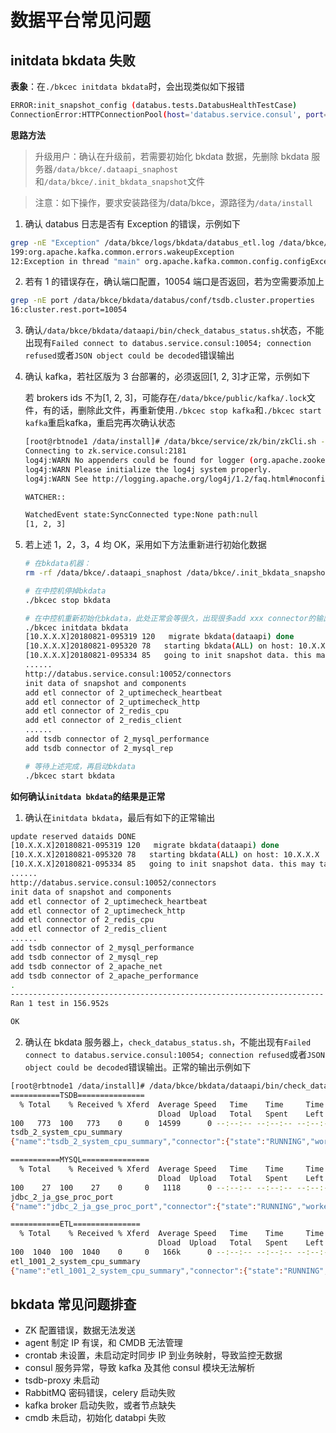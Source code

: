 # 数据平台常见问题

## initdata bkdata 失败

**表象**：在`./bkcec initdata bkdata`时，会出现类似如下报错


```bash
ERROR:init_snapshot_config (databus.tests.DatabusHealthTestCase)
ConnectionError:HTTPConnectionPool(host='databus.service.consul', port=10052):Max retried exceeded with url: /connectors (Caused by NewConnectionError('<requests.packages.urllib3.connection.HTTPConnection object at 0x7f90939a7110>: Failed to establish a new connection: [Errno -2] Name or service not known',))
```

**思路方法**

> 升级用户：确认在升级前，若需要初始化 bkdata 数据，先删除 bkdata 服务器`/data/bkce/.dataapi_snaphost`和`/data/bkce/.init_bkdata_snapshot`文件

> 注意：如下操作，要求安装路径为/data/bkce，源路径为`/data/install`

1. 确认 databus 日志是否有 Exception 的错误，示例如下

  ```bash
grep -nE "Exception" /data/bkce/logs/bkdata/databus_etl.log /data/bkce/logs/bkdata/databus_tsdb.log
199:org.apache.kafka.common.errors.wakeupException
12:Exception in thread "main" org.apache.kafka.common.config.configException: Invalid value for configuration rest.port: Not a number of type INT
  ```

2. 若有 1 的错误存在，确认端口配置，10054 端口是否返回，若为空需要添加上

  ```bash
grep -nE port /data/bkce/bkdata/databus/conf/tsdb.cluster.properties
16:cluster.rest.port=10054
  ```

3. 确认`/data/bkce/bkdata/dataapi/bin/check_databus_status.sh`状态，不能出现有`Failed connect to databus.service.consul:10054; connection refused`或者`JSON object could be decoded`错误输出

4. 确认 kafka，若社区版为 3 台部署的，必须返回[1, 2, 3]才正常，示例如下

	若 brokers ids 不为[1, 2, 3]，可能存在`/data/bkce/public/kafka/.lock`文件，有的话，删除此文件，再重新使用`./bkcec stop kafka`和`./bkcec start kafka`重启kafka，重启完再次确认状态

	```bash
	[root@rbtnode1 /data/install]# /data/bkce/service/zk/bin/zkCli.sh -server zk.service.consul:2181 ls /common_kafka/brokers/ids
	Connecting to zk.service.consul:2181
	log4j:WARN No appenders could be found for logger (org.apache.zookeeper.ZooKeeper).
	log4j:WARN Please initialize the log4j system properly.
	log4j:WARN See http://logging.apache.org/log4j/1.2/faq.html#noconfig for more info.

	WATCHER::

	WatchedEvent state:SyncConnected type:None path:null
	[1, 2, 3]
	```

5. 若上述 1，2，3，4 均 OK，采用如下方法重新进行初始化数据
	```bash
	# 在bkdata机器：
	rm -rf /data/bkce/.dataapi_snaphost /data/bkce/.init_bkdata_snapshot

	# 在中控机停掉bkdata
	./bkcec stop bkdata

	# 在中控机重新初始化bkdata，此处正常会等很久，出现很多add xxx connector的输出，若出现的话，等它全部正常结束
	./bkcec initdata bkdata
	[10.X.X.X]20180821-095319 120   migrate bkdata(dataapi) done
	[10.X.X.X]20180821-095320 78   starting bkdata(ALL) on host: 10.X.X.X
	[10.X.X.X]20180821-095334 85   going to init snapshot data. this may take a while.
	......
	http://databus.service.consul:10052/connectors
	init data of snapshot and components
	add etl connector of 2_uptimecheck_heartbeat
	add etl connector of 2_uptimecheck_http
	add etl connector of 2_redis_cpu
	add etl connector of 2_redis_client
	......
	add tsdb connector of 2_mysql_performance
	add tsdb connector of 2_mysql_rep

	# 等待上述完成，再启动bkdata
	./bkcec start bkdata
	```

**如何确认`initdata bkdata`的结果是正常**

1. 确认在`initdata bkdata`，最后有如下的正常输出

  ```bash
  update reserved dataids DONE
  [10.X.X.X]20180821-095319 120   migrate bkdata(dataapi) done
  [10.X.X.X]20180821-095320 78   starting bkdata(ALL) on host: 10.X.X.X
  [10.X.X.X]20180821-095334 85   going to init snapshot data. this may take a while.
  ......
  http://databus.service.consul:10052/connectors
  init data of snapshot and components
  add etl connector of 2_uptimecheck_heartbeat
  add etl connector of 2_uptimecheck_http
  add etl connector of 2_redis_cpu
  add etl connector of 2_redis_client
  ......
  add tsdb connector of 2_mysql_performance
  add tsdb connector of 2_mysql_rep
  add tsdb connector of 2_apache_net
  add tsdb connector of 2_apache_performance
  .
  ----------------------------------------------------------------------
  Ran 1 test in 156.952s

  OK
  ```

2. 确认在 bkdata 服务器上，`check_databus_status.sh`，不能出现有`Failed connect to databus.service.consul:10054; connection refused`或者`JSON object could be decoded`错误输出。正常的输出示例如下

  ```bash
  [root@rbtnode1 /data/install]# /data/bkce/bkdata/dataapi/bin/check_databus_status.sh
  ===========TSDB===============
    % Total    % Received % Xferd  Average Speed   Time    Time     Time  Current
                                   Dload  Upload   Total   Spent    Left  Speed
  100   773  100   773    0     0  14599      0 --:--:-- --:--:-- --:--:-- 14865
  tsdb_2_system_cpu_summary
  {"name":"tsdb_2_system_cpu_summary","connector":{"state":"RUNNING","worker_id":"10.X.X.X:10054"},"tasks":[{"state":"RUNNING","id":0,"worker_id":"10.X.X.X:10054"}]}

  ===========MYSQL===============
    % Total    % Received % Xferd  Average Speed   Time    Time     Time  Current
                                   Dload  Upload   Total   Spent    Left  Speed
  100    27  100    27    0     0   1118      0 --:--:-- --:--:-- --:--:--  1125
  jdbc_2_ja_gse_proc_port
  {"name":"jdbc_2_ja_gse_proc_port","connector":{"state":"RUNNING","worker_id":"10.X.X.X:10051"},"tasks":[{"state":"RUNNING","id":0,"worker_id":"10.X.X.X:10051"}]}

  ===========ETL===============
    % Total    % Received % Xferd  Average Speed   Time    Time     Time  Current
                                   Dload  Upload   Total   Spent    Left  Speed
  100  1040  100  1040    0     0   166k      0 --:--:-- --:--:-- --:--:--  169k
  etl_1001_2_system_cpu_summary
  {"name":"etl_1001_2_system_cpu_summary","connector":{"state":"RUNNING","worker_id":"10.X.X.X:10052"},"tasks":[{"state":"RUNNING","id":0,"worker_id":"10.X.X.X:10052"}]}
  ```

## bkdata 常见问题排查

- ZK 配置错误，数据无法发送
- agent 制定 IP 有误，和 CMDB 无法管理
- crontab 未设置，未启动定时同步 IP 到业务映射，导致监控无数据
- consul 服务异常，导致 kafka 及其他 consul 模块无法解析
- tsdb-proxy 未启动
- RabbitMQ 密码错误，celery 启动失败
- kafka broker 启动失败，或者节点缺失
- cmdb 未启动，初始化 databpi 失败
